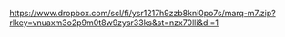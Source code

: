 https://www.dropbox.com/scl/fi/ysr1217h9zzb8kni0po7s/marq-m7.zip?rlkey=vnuaxm3o2p9m0t8w9zysr33ks&st=nzx70lli&dl=1
